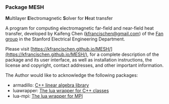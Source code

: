 ### Package MESH
**M**ultilayer **E**lectromagnetic **S**olver for **H**eat transfer

A program for computing electromagnetic far-field and near-field heat transfer, developed
by Kaifeng Chen (<kfrancischen@gmail.com>) of the
[Fan group](http://web.stanford.edu/group/fan/) in the Stanford Electrical Engineering Department.

Please visit [https://kfrancischen.github.io/MESH/](https://kfrancischen.github.io/MESH/), for a complete
description of the package and its user interface, as well as
installation instructions, the license and copyright, contact
addresses, and other important information.

The Author would like to acknowledge the following packages:
* armadillo: [C++ linear algebra library](http://arma.sourceforge.net/)
* luawrapper: [The lua wrapper for C++ classes](https://bitbucket.org/alexames/luawrapper/src)
* lua-mpi: [The lua wrapper for MPI](https://github.com/jzrake/lua-mpi)
